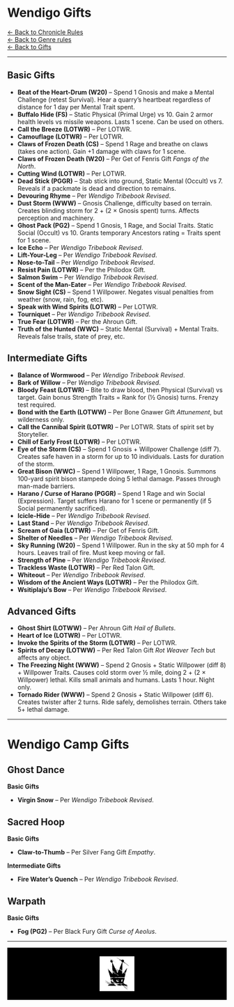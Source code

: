 # Wendigo Gifts

[← Back to Chronicle Rules](../../README.md)  
[← Back to Genre rules](../README.md)  
[← Back to Gifts](./README.md)

-----
## Basic Gifts

- **Beat of the Heart-Drum (W20)** – Spend 1 Gnosis and make a Mental Challenge (retest Survival). Hear a quarry’s heartbeat regardless of distance for 1 day per Mental Trait spent.
- **Buffalo Hide (FS)** – Static Physical (Primal Urge) vs 10. Gain 2 armor health levels vs missile weapons. Lasts 1 scene. Can be used on others.
- **Call the Breeze (LOTWR)** – Per LOTWR.
- **Camouflage (LOTWR)** – Per LOTWR.
- **Claws of Frozen Death (CS)** – Spend 1 Rage and breathe on claws (takes one action). Gain +1 damage with claws for 1 scene.
- **Claws of Frozen Death (W20)** – Per Get of Fenris Gift *Fangs of the North*.
- **Cutting Wind (LOTWR)** – Per LOTWR.
- **Dead Stick (PGGR)** – Stab stick into ground, Static Mental (Occult) vs 7. Reveals if a packmate is dead and direction to remains.
- **Devouring Rhyme** – Per *Wendigo Tribebook Revised*.
- **Dust Storm (WWW)** – Gnosis Challenge, difficulty based on terrain. Creates blinding storm for 2 + (2 × Gnosis spent) turns. Affects perception and machinery.
- **Ghost Pack (PG2)** – Spend 1 Gnosis, 1 Rage, and Social Traits. Static Social (Occult) vs 10. Grants temporary Ancestors rating = Traits spent for 1 scene.
- **Ice Echo** – Per *Wendigo Tribebook Revised*.
- **Lift-Your-Leg** – Per *Wendigo Tribebook Revised*.
- **Nose-to-Tail** – Per *Wendigo Tribebook Revised*.
- **Resist Pain (LOTWR)** – Per the Philodox Gift.
- **Salmon Swim** – Per *Wendigo Tribebook Revised*.
- **Scent of the Man-Eater** – Per *Wendigo Tribebook Revised*.
- **Snow Sight (CS)** – Spend 1 Willpower. Negates visual penalties from weather (snow, rain, fog, etc).
- **Speak with Wind Spirits (LOTWR)** – Per LOTWR.
- **Tourniquet** – Per *Wendigo Tribebook Revised*.
- **True Fear (LOTWR)** – Per the Ahroun Gift.
- **Truth of the Hunted (WWC)** – Static Mental (Survival) + Mental Traits. Reveals false trails, state of prey, etc.

## Intermediate Gifts

- **Balance of Wormwood** – Per *Wendigo Tribebook Revised*.
- **Bark of Willow** – Per *Wendigo Tribebook Revised*.
- **Bloody Feast (LOTWR)** – Bite to draw blood, then Physical (Survival) vs target. Gain bonus Strength Traits = Rank for (½ Gnosis) turns. Frenzy test required.
- **Bond with the Earth (LOTWW)** – Per Bone Gnawer Gift *Attunement*, but wilderness only.
- **Call the Cannibal Spirit (LOTWR)** – Per LOTWR. Stats of spirit set by Storyteller.
- **Chill of Early Frost (LOTWR)** – Per LOTWR.
- **Eye of the Storm (CS)** – Spend 1 Gnosis + Willpower Challenge (diff 7). Creates safe haven in a storm for up to 10 individuals. Lasts for duration of the storm.
- **Great Bison (WWC)** – Spend 1 Willpower, 1 Rage, 1 Gnosis. Summons 100-yard spirit bison stampede doing 5 lethal damage. Passes through man-made barriers.
- **Harano / Curse of Harano (PGGR)** – Spend 1 Rage and win Social (Expression). Target suffers Harano for 1 scene or permanently (if 5 Social permanently sacrificed).
- **Icicle-Hide** – Per *Wendigo Tribebook Revised*.
- **Last Stand** – Per *Wendigo Tribebook Revised*.
- **Scream of Gaia (LOTWR)** – Per Get of Fenris Gift.
- **Shelter of Needles** – Per *Wendigo Tribebook Revised*.
- **Sky Running (W20)** – Spend 1 Willpower. Run in the sky at 50 mph for 4 hours. Leaves trail of fire. Must keep moving or fall.
- **Strength of Pine** – Per *Wendigo Tribebook Revised*.
- **Trackless Waste (LOTWR)** – Per Red Talon Gift.
- **Whiteout** – Per *Wendigo Tribebook Revised*.
- **Wisdom of the Ancient Ways (LOTWR)** – Per the Philodox Gift.
- **Wsitiplaju’s Bow** – Per *Wendigo Tribebook Revised*.

## Advanced Gifts

- **Ghost Shirt (LOTWW)** – Per Ahroun Gift *Hail of Bullets*.
- **Heart of Ice (LOTWR)** – Per LOTWR.
- **Invoke the Spirits of the Storm (LOTWR)** – Per LOTWR.
- **Spirits of Decay (LOTWW)** – Per Red Talon Gift *Rot Weaver Tech* but affects any object.
- **The Freezing Night (WWW)** – Spend 2 Gnosis + Static Willpower (diff 8) + Willpower Traits. Causes cold storm over ½ mile, doing 2 + (2 × Willpower) lethal. Kills small animals and humans. Lasts 1 hour. Night only.
- **Tornado Rider (WWW)** – Spend 2 Gnosis + Static Willpower (diff 6). Creates twister after 2 turns. Ride safely, demolishes terrain. Others take 5+ lethal damage.

---

# Wendigo Camp Gifts

## Ghost Dance

**Basic Gifts**

- **Virgin Snow** – Per *Wendigo Tribebook Revised*.

## Sacred Hoop

**Basic Gifts**

- **Claw-to-Thumb** – Per Silver Fang Gift *Empathy*.

**Intermediate Gifts**

- **Fire Water’s Quench** – Per *Wendigo Tribebook Revised*.

## Warpath

**Basic Gifts**

- **Fog (PG2)** – Per Black Fury Gift *Curse of Aeolus*.
-----
<p align="center" style="background-color: #000; padding: 20px;">
  <img src="https://raw.githubusercontent.com/mckn-larp/.github/main/profile/05-queen-glow.png" alt="Knoxville Crown Footer" width="80" style="margin: 0 20px; vertical-align: middle;" />
</p>
